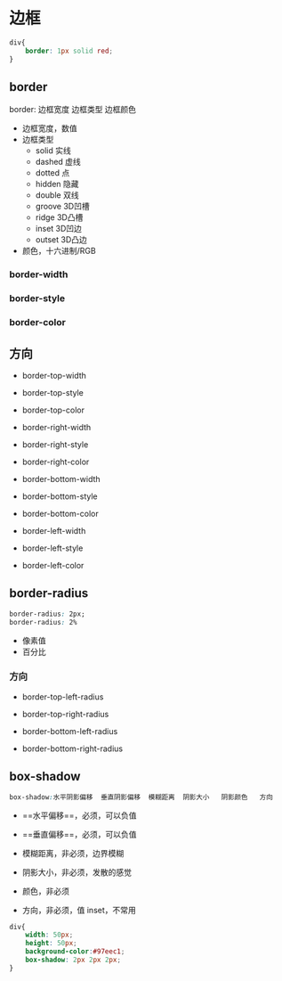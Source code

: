 # 边框

```css
div{
    border: 1px solid red;
}
```

## border

border: 边框宽度  边框类型  边框颜色

- 边框宽度，数值
- 边框类型
    - solid 实线
    - dashed 虚线
    - dotted 点
    - hidden 隐藏
    - double 双线
    - groove 3D凹槽
    - ridge 3D凸槽
    - inset 3D凹边
    - outset 3D凸边
- 颜色，十六进制/RGB



### border-width

### border-style

### border-color



## 方向

- border-top-width

- border-top-style

- border-top-color

      

- border-right-width

- border-right-style

- border-right-color

      

- border-bottom-width

- border-bottom-style

- border-bottom-color

      

- border-left-width

- border-left-style

- border-left-color



## border-radius

```css
border-radius: 2px;
border-radius: 2%
```

- 像素值
- 百分比

### 方向

- border-top-left-radius

- border-top-right-radius

- border-bottom-left-radius

- border-bottom-right-radius



## box-shadow

```css
box-shadow:水平阴影偏移  垂直阴影偏移  模糊距离  阴影大小   阴影颜色   方向
```

- ==水平偏移==，必须，可以负值
- ==垂直偏移==，必须，可以负值
- 模糊距离，非必须，边界模糊

- 阴影大小，非必须，发散的感觉

- 颜色，非必须

- 方向，非必须，值 inset，不常用

```css
div{
    width: 50px;
    height: 50px;
    background-color:#97eec1;
    box-shadow: 2px 2px 2px;
}
```

